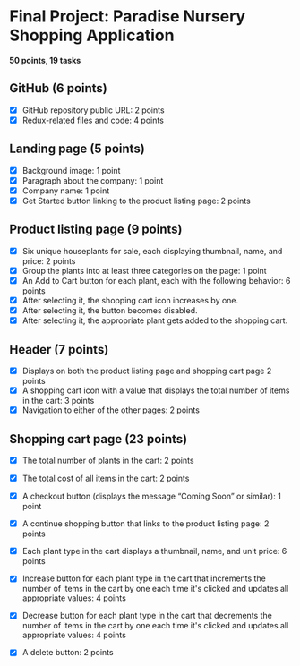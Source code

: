 # Final Project: Paradise Nursery Shopping Application

**50 points, 19 tasks**

## GitHub (6 points)
- [x] GitHub repository public URL: 2 points
- [x] Redux-related files and code: 4 points

## Landing page (5 points)
- [x] Background image: 1 point
- [x] Paragraph about the company: 1 point
- [x] Company name: 1 point
- [x] Get Started button linking to the product listing page: 2 points

## Product listing page (9 points)
- [x] Six unique houseplants for sale, each displaying thumbnail, name, and price: 2 points
- [x] Group the plants into at least three categories on the page: 1 point
- [x] An Add to Cart button for each plant, each with the following behavior: 6 points
- [x] After selecting it, the shopping cart icon increases by one.
- [x] After selecting it, the button becomes disabled.
- [x] After selecting it, the appropriate plant gets added to the shopping cart.

## Header (7 points)
- [x] Displays on both the product listing page and shopping cart page 2 points
- [x] A shopping cart icon with a value that displays the total number of items in the cart: 3 points
- [x] Navigation to either of the other pages: 2 points

## Shopping cart page (23 points)
- [x] The total number of plants in the cart: 2 points
- [x] The total cost of all items in the cart: 2 points
- [x] A checkout button (displays the message “Coming Soon” or similar): 1 point
- [x] A continue shopping button that links to the product listing page: 2 points
- [x] Each plant type in the cart displays a thumbnail, name, and unit price: 6 points
- [x] Increase button for each plant type in the cart that increments the number of items in the cart by one each time it's clicked and updates all appropriate values: 4 points
- [x] Decrease button for each plant type in the cart that decrements the number of items in the cart by one each time it's clicked and updates all appropriate values: 4 points
- [x] A delete button: 2 points

